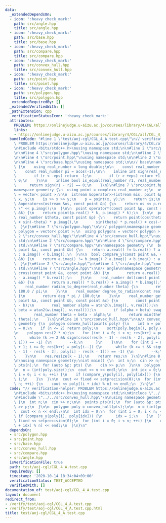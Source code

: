 ```yaml
---
data:
  _extendedDependsOn:
  - icon: ':heavy_check_mark:'
    path: src/angle.hpp
    title: src/angle.hpp
  - icon: ':heavy_check_mark:'
    path: src/base.hpp
    title: src/base.hpp
  - icon: ':heavy_check_mark:'
    path: src/compare.hpp
    title: src/compare.hpp
  - icon: ':heavy_check_mark:'
    path: src/convex_hull.hpp
    title: src/convex_hull.hpp
  - icon: ':heavy_check_mark:'
    path: src/point.hpp
    title: src/point.hpp
  - icon: ':heavy_check_mark:'
    path: src/polygon.hpp
    title: src/polygon.hpp
  _extendedRequiredBy: []
  _extendedVerifiedWith: []
  _pathExtension: cpp
  _verificationStatusIcon: ':heavy_check_mark:'
  attributes:
    PROBLEM: https://onlinejudge.u-aizu.ac.jp/courses/library/4/CGL/all/CGL_4_A
    links:
    - https://onlinejudge.u-aizu.ac.jp/courses/library/4/CGL/all/CGL_4_A
  bundledCode: "#line 1 \"test/aoj-cgl/CGL_4_A.test.cpp\"\n// verification-helper:\
    \ PROBLEM https://onlinejudge.u-aizu.ac.jp/courses/library/4/CGL/all/CGL_4_A\n\
    \n#include <bits/stdc++.h>\nusing namespace std;\n\n#line 2 \"src/polygon.hpp\"\
    \n\n#line 4 \"src/polygon.hpp\"\nusing namespace std;\n\n#line 2 \"src/point.hpp\"\
    \n\n#line 4 \"src/point.hpp\"\nusing namespace std;\n\n#line 2 \"src/base.hpp\"\
    \n\n#line 4 \"src/base.hpp\"\nusing namespace std;\n\n// base\nnamespace geometry\
    \ {\n    using real_number = long double;\n\n    const real_number eps = 1e-8;\n\
    \    const real_number pi = acos(-1);\n\n    inline int sign(real_number r) {\n\
    \        if (r < -eps) return -1;\n        if (r > +eps) return +1;\n        return\
    \ 0;\n    }\n\n    inline bool is_equal(real_number r1, real_number r2) {\n  \
    \      return sign(r1 - r2) == 0;\n    }\n}\n#line 7 \"src/point.hpp\"\n\n// point\n\
    namespace geometry {\n  using point = complex< real_number >;\n  using points\
    \ = vector< point >;\n\n  istream &operator>>(istream &is, point &p) {\n    real_number\
    \ x, y;\n    is >> x >> y;\n    p = point(x, y);\n    return is;\n  }\n\n  ostream\
    \ &operator<<(ostream &os, const point &p) {\n    return os << p.real() << \"\
    \ \" << p.imag();\n  }\n\n  point operator*(const point &p, const real_number\
    \ &k) {\n    return point(p.real() * k, p.imag() * k);\n  }\n\n  point rotate(const\
    \ real_number &theta, const point &p) {\n    return point(cos(theta) * p.real()\
    \ + sin(-theta) * p.imag(),\n        sin(theta) * p.real() + cos(-theta) * p.imag());\n\
    \  }\n}\n#line 7 \"src/polygon.hpp\"\n\n// polygon\nnamespace geometry {\n  using\
    \ polygon = vector< point >;\n  using polygons = vector< polygon >;\n}\n#line\
    \ 2 \"src/convex_hull.hpp\"\n\n#line 4 \"src/convex_hull.hpp\"\nusing namespace\
    \ std;\n\n#line 2 \"src/compare.hpp\"\n\n#line 4 \"src/compare.hpp\"\nusing namespace\
    \ std;\n\n#line 7 \"src/compare.hpp\"\n\nnamespace geometry {\n  bool compare_x(const\
    \ point &a, const point &b) {\n    return a.real() != b.real() ? a.real() < b.real()\
    \ : a.imag() < b.imag();\n  }\n\n  bool compare_y(const point &a, const point\
    \ &b) {\n    return a.imag() != b.imag() ? a.imag() < b.imag() : a.real() < b.real();\n\
    \  }\n}\n#line 2 \"src/angle.hpp\"\n\n#line 4 \"src/angle.hpp\"\nusing namespace\
    \ std;\n\n#line 7 \"src/angle.hpp\"\n\n// angle\nnamespace geometry {\n    real_number\
    \ cross(const point &a, const point &b) {\n        return a.real() * b.imag()\
    \ - a.imag() * b.real();\n    }\n\n    real_number dot(const point &a, const point\
    \ &b) {\n        return a.real() * b.real() + a.imag() * b.imag();\n    }\n\n\
    \    real_number radian_to_degree(real_number theta) {\n        return theta *\
    \ 180.0 / pi;\n    }\n\n    real_number degree_to_radian(const real_number deg)\
    \ {\n        return deg * pi / 180.0;\n    }\n\n    real_number get_smaller_angle(const\
    \ point &a, const point &b, const point &c) {\n        const point v(b - a), w(c\
    \ - b);\n        real_number alpha = atan2(v.imag(), v.real());\n        real_number\
    \ beta = atan2(w.imag(), w.real());\n        if (alpha > beta) swap(alpha, beta);\n\
    \        real_number theta = beta - alpha;\n        return min(theta, 2 * pi -\
    \ theta);\n    }\n}\n#line 10 \"src/convex_hull.hpp\"\n\n// convex_hull\nnamespace\
    \ geometry {\n  polygon convex_hull(points poly) {\n    int n = poly.size(), k\
    \ = 0;\n    if (n <= 2) return poly;\n    sort(poly.begin(), poly.end(), compare_x);\n\
    \n    polygon res(2 * n);\n    for (int i = 0; i < n; res[k++] = poly[i++]) {\n\
    \      while (k >= 2 && sign(cross(res[k - 1] - res[k - 2], poly[i] - res[k -\
    \ 1])) == -1) {\n        --k;\n      }\n    }\n\n    for (int i = n - 2, t = k\
    \ + 1; i >= 0; res[k++] = poly[i--]) {\n      while (k >= t && sign(cross(res[k\
    \ - 1] - res[k - 2], poly[i] - res[k - 1])) == -1) {\n        --k;\n      }\n\
    \    }\n\n    res.resize(k - 1);\n    return res;\n  }\n}\n#line 8 \"test/aoj-cgl/CGL_4_A.test.cpp\"\
    \n\nusing namespace geometry;\nint main() {\n  int n;\n  cin >> n;\n\n  points\
    \ pts(n);\n  for (auto &p: pts) {\n    cin >> p;\n  }\n\n  polygon poly = convex_hull(pts);\n\
    \n  n = (int)poly.size();\n  cout << n << endl;\n\n  int idx = 0;\n  for (int\
    \ i = 0; i < n; ++i) {\n    if (compare_y(poly[i], poly[idx])) {\n      idx =\
    \ i;\n    }\n  }\n\n  cout << fixed << setprecision(0);\n  for (int i = 0; i <\
    \ n; ++i) {\n    cout << poly[(i + idx) % n] << endl;\n  }\n}\n"
  code: "// verification-helper: PROBLEM https://onlinejudge.u-aizu.ac.jp/courses/library/4/CGL/all/CGL_4_A\n\
    \n#include <bits/stdc++.h>\nusing namespace std;\n\n#include \"../../src/polygon.hpp\"\
    \n#include \"../../src/convex_hull.hpp\"\n\nusing namespace geometry;\nint main()\
    \ {\n  int n;\n  cin >> n;\n\n  points pts(n);\n  for (auto &p: pts) {\n    cin\
    \ >> p;\n  }\n\n  polygon poly = convex_hull(pts);\n\n  n = (int)poly.size();\n\
    \  cout << n << endl;\n\n  int idx = 0;\n  for (int i = 0; i < n; ++i) {\n   \
    \ if (compare_y(poly[i], poly[idx])) {\n      idx = i;\n    }\n  }\n\n  cout <<\
    \ fixed << setprecision(0);\n  for (int i = 0; i < n; ++i) {\n    cout << poly[(i\
    \ + idx) % n] << endl;\n  }\n}\n"
  dependsOn:
  - src/polygon.hpp
  - src/point.hpp
  - src/base.hpp
  - src/convex_hull.hpp
  - src/compare.hpp
  - src/angle.hpp
  isVerificationFile: true
  path: test/aoj-cgl/CGL_4_A.test.cpp
  requiredBy: []
  timestamp: '2020-10-14 18:34:04+09:00'
  verificationStatus: TEST_ACCEPTED
  verifiedWith: []
documentation_of: test/aoj-cgl/CGL_4_A.test.cpp
layout: document
redirect_from:
- /verify/test/aoj-cgl/CGL_4_A.test.cpp
- /verify/test/aoj-cgl/CGL_4_A.test.cpp.html
title: test/aoj-cgl/CGL_4_A.test.cpp
---
```

